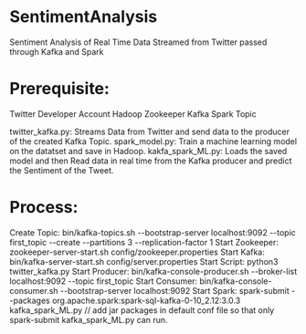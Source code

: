 # SentimentAnalysis
Sentiment Analysis of Real Time Data Streamed from Twitter passed through Kafka and Spark


# Prerequisite: 
Twitter Developer Account
Hadoop
Zookeeper
Kafka
Spark
Topic 

twitter_kafka.py: Streams Data from Twitter and send data to the producer of the created Kafka Topic.
spark_model.py: Train a machine learning model on the datatset and save in Hadoop.
kakfa_spark_ML.py: Loads the saved model and then Read data in real time from the Kafka producer and predict the Sentiment of the Tweet.

# Process:
Create Topic: bin/kafka-topics.sh --bootstrap-server localhost:9092 --topic first_topic --create --partitions 3 --replication-factor 1
Start Zookeeper: zookeeper-server-start.sh config/zookeeper.properties
Start Kafka: bin/kafka-server-start.sh config/server.properties
Start Script: python3 twitter_kafka.py
Start Producer: bin/kafka-console-producer.sh --broker-list localhost:9092 --topic first_topic
Start Consumer: bin/kafka-console-consumer.sh --bootstrap-server localhost:9092 
Start Spark: spark-submit --packages org.apache.spark:spark-sql-kafka-0-10_2.12:3.0.3 kafka_spark_ML.py   // add jar packages in default conf file so that only spark-submit kafka_spark_ML.py can run.
